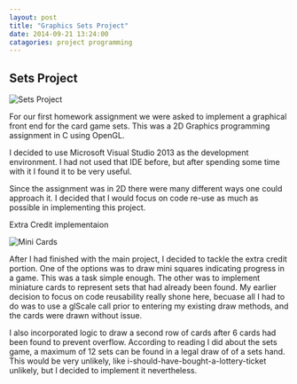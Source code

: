 ```yaml
---
layout: post
title: "Graphics Sets Project"
date: 2014-09-21 13:24:00
catagories: project programming
---
```


## Sets Project

![Sets Project]({{}}/images/sets.jpg)

For our first homework assignment we were asked to implement a graphical front end for the card game sets. This was a 2D Graphics programming assignment in C using OpenGL.

I decided to use Microsoft Visual Studio 2013 as the development environment. I had not used that IDE before, but after spending some time with it I found it to be very useful.

Since the assignment was in 2D there were many different ways one could approach it. I decided that I would focus on code re-use as much as possible in implementing this project.

Extra Credit implementaion

![Mini Cards]({{}}/images/sets_ec.jpg)

After I had finished with the main project, I decided to tackle the extra credit portion. One of the options was to draw mini squares indicating progress in a game. This was a task simple enough. The other was to implement miniature cards to represent sets that had already been found. My earlier decision to focus on code reusability really shone here, becuase all I had to do was to use a glScale call prior to entering my existing draw methods, and the cards were drawn without issue.

I also incorporated logic to draw a second row of cards after 6 cards had been found to prevent overflow. According to reading I did about the sets game, a maximum of 12 sets can be found in a legal draw of of a sets hand. This would be very unlikely, like i-should-have-bought-a-lottery-ticket unlikely, but I decided to implement it nevertheless.